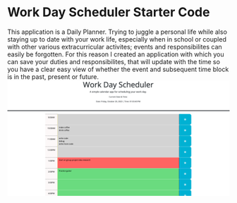 # Work Day Scheduler Starter Code
This application is a Daily Planner. Trying to juggle a personal life while also staying up to date with 
your work life, especially when in school or coupled with other various extracurricular activites; events and
responsibilites can easily be forgotten. For this reason I created an application with which you can save your 
duties and responsibilites, that will update with the time so you have a clear easy view of whether the event
and subsequent time block is in the past, present or future.
![Alt text](<Screenshot 2023-10-20 at 1.03.40 PM.png>)